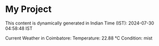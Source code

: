 # My Project

This content is dynamically generated in Indian Time (IST): 2024-07-30 04:58:48 IST


Current Weather in Coimbatore:
Temperature: 22.88 °C
Condition: mist
